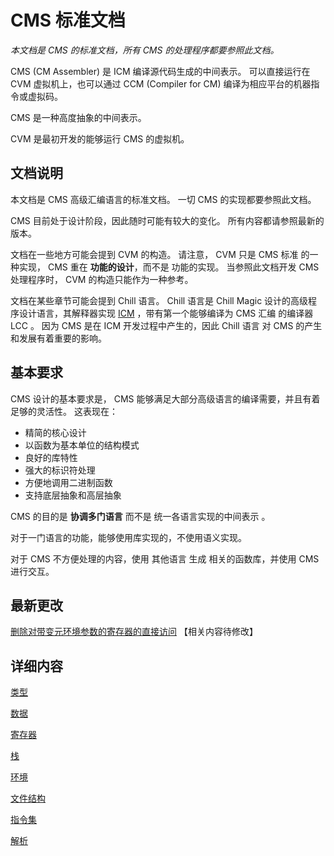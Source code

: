 # CMS 标准文档

*本文档是 CMS 的标准文档，所有 CMS 的处理程序都要参照此文档。*

CMS (CM Assembler) 是 ICM 编译源代码生成的中间表示。
可以直接运行在 CVM 虚拟机上，也可以通过 CCM (Compiler for CM) 编译为相应平台的机器指令或虚拟码。

CMS 是一种高度抽象的中间表示。

CVM 是最初开发的能够运行 CMS 的虚拟机。 

## 文档说明

本文档是 CMS 高级汇编语言的标准文档。
一切 CMS 的实现都要参照此文档。

CMS 目前处于设计阶段，因此随时可能有较大的变化。
所有内容都请参照最新的版本。

文档在一些地方可能会提到 CVM 的构造。
请注意， CVM 只是 CMS 标准 的一种实现， CMS 重在 **功能的设计**，而不是 功能的实现。
当参照此文档开发 CMS 处理程序时， CVM 的构造只能作为一种参考。

文档在某些章节可能会提到 Chill 语言。
Chill 语言是 Chill Magic 设计的高级程序设计语言，其解释器实现 [ICM](https://github.com/ChillMagic/ICM) ，带有第一个能够编译为 CMS 汇编 的编译器 LCC 。
因为 CMS 是在 ICM 开发过程中产生的，因此 Chill 语言 对 CMS 的产生和发展有着重要的影响。

## 基本要求

CMS 设计的基本要求是， CMS 能够满足大部分高级语言的编译需要，并且有着足够的灵活性。
这表现在：

- 精简的核心设计
- 以函数为基本单位的结构模式
- 良好的库特性
- 强大的标识符处理
- 方便地调用二进制函数
- 支持底层抽象和高层抽象

CMS 的目的是 **协调多门语言** 而不是 统一各语言实现的中间表示 。

对于一门语言的功能，能够使用库实现的，不使用语义实现。

对于 CMS 不方便处理的内容，使用 其他语言 生成 相关的函数库，并使用 CMS 进行交互。

## 最新更改

[删除对带变元环境参数的寄存器的直接访问](./article/删除对带变元环境参数的寄存器的直接访问.md) 【相关内容待修改】

## 详细内容

[类型](./类型.md)

[数据](./数据.md)

[寄存器](./寄存器.md)

[栈](./栈.md)

[环境](./环境.md)

[文件结构](./文件结构.md)

[指令集](./指令集.md)

[解析](./解析.md)
